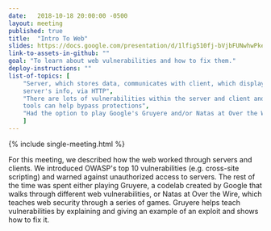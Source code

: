 ```yaml
---
date:   2018-10-18 20:00:00 -0500
layout: meeting
published: true
title:  "Intro To Web"
slides: https://docs.google.com/presentation/d/1lfig510fj-bVjbFUNwhwPke2G8ktskUp5e_Q3Df2Vf8/
link-to-assets-in-github: ""
goal: "To learn about web vulnerabilities and how to fix them."
deploy-instructions: ""
list-of-topics: [
	"Server, which stores data, communicates with client, which displays
	server's info, via HTTP",
	"There are lots of vulnerabilities within the server and client and
	tools can help bypass protections",
	"Had the option to play Google's Gruyere and/or Natas at Over the Wire"
	]
---
```


{% include single-meeting.html  %}

For this meeting, we described how the web worked through servers and clients. We introduced OWASP's top 10 vulnerabilities (e.g. cross-site scripting) and warned against unauthorized access to servers. The rest of the time was spent either playing Gruyere, a codelab created by Google that walks through different web vulnerabilities, or Natas at Over the Wire, which teaches web security through a series of games. Gruyere helps teach vulnerabilities by explaining and giving an example of an exploit and shows how to fix it.
